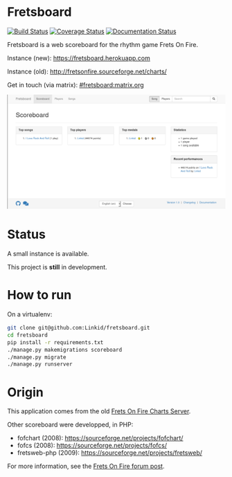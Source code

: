 Fretsboard
==========

[![Build Status](https://travis-ci.org/Linkid/fretsboard.svg?branch=master)](https://travis-ci.org/Linkid/fretsboard)
[![Coverage Status](https://coveralls.io/repos/github/Linkid/fretsboard/badge.svg?branch=master)](https://coveralls.io/github/Linkid/fretsboard?branch=master)
[![Documentation Status](https://readthedocs.org/projects/fretsboard/badge/?version=latest)](https://fretsboard.readthedocs.io/en/latest/?badge=latest)

Fretsboard is a web scoreboard for the rhythm game Frets On Fire.

Instance (new): https://fretsboard.herokuapp.com

Instance (old): http://fretsonfire.sourceforge.net/charts/

Get in touch (via matrix): [#fretsboard:matrix.org](https://app.element.io/#/room/#fretsboard:matrix.org)


![Screenshot scoreboard](https://raw.githubusercontent.com/Linkid/fretsboard/master/docs/source/_static/screenhsot_scoreboard.png "Screenshot scoreboard")


Status
======

A small instance is available.

This project is **still** in development.


How to run
==========

On a virtualenv:

```bash
git clone git@github.com:Linkid/fretsboard.git
cd fretsboard
pip install -r requirements.txt
./manage.py makemigrations scoreboard
./manage.py migrate
./manage.py runserver
```


Origin
======

This application comes from the old [Frets On Fire Charts Server](https://sourceforge.net/projects/fretsonfire/files/fretsonfire-chartserver/).

Other scoreboard were developped, in PHP:
- fofchart (2008): https://sourceforge.net/projects/fofchart/
- fofcs (2008): https://sourceforge.net/projects/fofcs/
- fretsweb-php (2009): https://sourceforge.net/projects/fretsweb/

For more information, see the [Frets On Fire forum post](https://www.fretsonfire.org/forums/viewtopic.php?f=21&t=60687).
